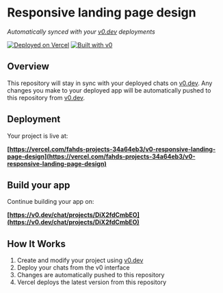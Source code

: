 # Responsive landing page design

*Automatically synced with your [v0.dev](https://v0.dev) deployments*

[![Deployed on Vercel](https://img.shields.io/badge/Deployed%20on-Vercel-black?style=for-the-badge&logo=vercel)](https://vercel.com/fahds-projects-34a64eb3/v0-responsive-landing-page-design)
[![Built with v0](https://img.shields.io/badge/Built%20with-v0.dev-black?style=for-the-badge)](https://v0.dev/chat/projects/DiX2fdCmbEO)

## Overview

This repository will stay in sync with your deployed chats on [v0.dev](https://v0.dev).
Any changes you make to your deployed app will be automatically pushed to this repository from [v0.dev](https://v0.dev).

## Deployment

Your project is live at:

**[https://vercel.com/fahds-projects-34a64eb3/v0-responsive-landing-page-design](https://vercel.com/fahds-projects-34a64eb3/v0-responsive-landing-page-design)**

## Build your app

Continue building your app on:

**[https://v0.dev/chat/projects/DiX2fdCmbEO](https://v0.dev/chat/projects/DiX2fdCmbEO)**

## How It Works

1. Create and modify your project using [v0.dev](https://v0.dev)
2. Deploy your chats from the v0 interface
3. Changes are automatically pushed to this repository
4. Vercel deploys the latest version from this repository
